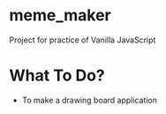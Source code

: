 # meme_maker
Project for practice of Vanilla JavaScript

# What To Do?
- To make a drawing board application
